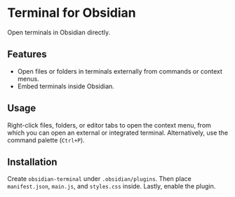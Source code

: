 # Terminal for Obsidian

Open terminals in Obsidian directly.

## Features

- Open files or folders in terminals externally from commands or context menus.
- Embed terminals inside Obsidian.

## Usage

Right-click files, folders, or editor tabs to open the context menu, from which you can open an external or integrated terminal. Alternatively, use the command palette (`Ctrl+P`).

## Installation

Create `obsidian-terminal` under `.obsidian/plugins`. Then place `manifest.json`, `main.js`, and `styles.css` inside. Lastly, enable the plugin.
